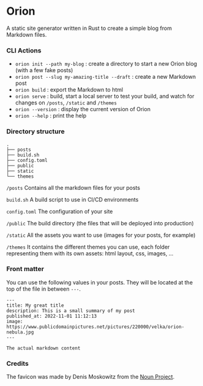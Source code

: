Orion
=====

A static site generator written in Rust to create a simple blog from Markdown files.

### CLI Actions

* `orion init --path my-blog` : create a directory to start a new Orion blog (with a few fake posts)
* `orion post --slug my-amazing-title --draft` : create a new Markdown post
* `orion build` : export the Markdown to html
* `orion serve` : build, start a local server to test your build, and watch for changes on `/posts`, `/static`
  and `/themes`
* `orion --version` : display the current version of Orion
* `orion --help` : print the help

### Directory structure

```
.
├── posts
├── build.sh
├── config.toml
├── public
├── static
└── themes
``` 

`/posts`
Contains all the markdown files for your posts

`build.sh`
A build script to use in CI/CD environments

`config.toml`
The configuration of your site

`/public`
The build directory (the files that will be deployed into production)

`/static`
All the assets you want to use (images for your posts, for example)

`/themes`
It contains the different themes you can use, each folder representing them with its own assets: html layout, css,
images, ...

### Front matter

You can use the following values in your posts. They will be located at the top of the file in between `---`.

```
---
title: My great title
description: This is a small summary of my post
published_at: 2022-11-01 11:12:13
image: https://www.publicdomainpictures.net/pictures/220000/velka/orion-nebula.jpg
---

The actual markdown content
```

### Credits

The favicon was made by Denis Moskowitz from the [Noun Project](https://thenounproject.com/term/orion/868269/).
